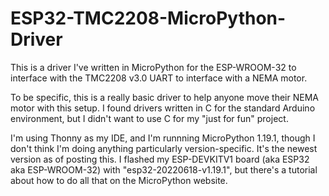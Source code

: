 # ESP32-TMC2208-MicroPython-Driver
This is a driver I've written in MicroPython for the ESP-WROOM-32 to interface with the TMC2208 v3.0 UART to interface with a NEMA motor.

To be specific, this is a really basic driver to help anyone move their NEMA motor with this setup. I found drivers written in C for the standard Arduino environment, but I didn't want to use C for my "just for fun" project.

I'm using Thonny as my IDE, and I'm runnning MicroPython 1.19.1, though I don't think I'm doing anything particularly version-specific. It's the newest version as of posting this. I flashed my ESP-DEVKITV1 board (aka ESP32 aka ESP-WROOM-32) with "esp32-20220618-v1.19.1", but there's a tutorial about how to do all that on the MicroPython website.

